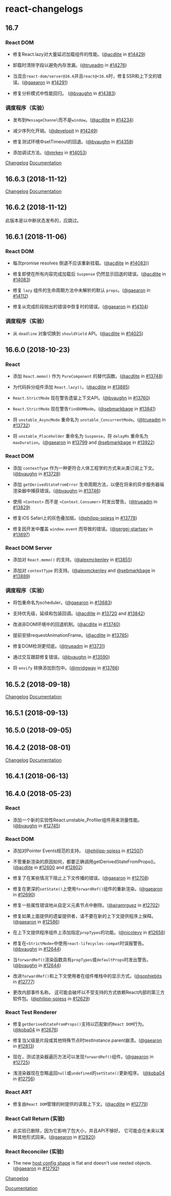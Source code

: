 # react-changelogs

## 16.7

### React DOM

-   修复React.lazy对大量延迟加载组件的性能。([@acdlite](https://github.com/acdlite) in [#14429](https://github.com/facebook/react/pull/14429))

-   卸载时清除字段以避免内存泄漏。([@trueadm](https://github.com/trueadm) in [#14276](https://github.com/facebook/react/pull/14276))

-   当混合`react-dom/server@16.6`并且`react@<16.6`时，修复SSR和上下文的错误。([@gaearon](https://github.com/gaearon) in [#14291](https://github.com/facebook/react/pull/14291))

-  修复分析模式中性能回归。 ([@bvaughn](https://github.com/bvaughn) in [#14383](https://github.com/facebook/react/pull/14383))

### 调度程序（实验）

-   发布到`MessageChannel`而不是`window`。([@acdlite](https://github.com/acdlite) in [#14234](https://github.com/facebook/react/pull/14234))

-   减少序列化开销。([@developit](https://github.com/developit) in [#14249](https://github.com/facebook/react/pull/14249))

-   修复测试环境中setTimeout的回退。([@bvaughn](https://github.com/bvaughn) in [#14358](https://github.com/facebook/react/pull/14358))

-   添加调试方法。([@mrkev](https://github.com/mrkev) in [#14053](https://github.com/facebook/react/pull/14053))


[Changelog](https://github.com/facebook/react/blob/master/CHANGELOG.md#1670-december-19-2018)
[Documentation](https://reactjs.org/blog/2018/12/19/react-v-16-7.html)

## 16.6.3 (2018-11-12)

[Changelog](https://github.com/facebook/react/blob/master/CHANGELOG.md#1663-november-12-2018)
[Documentation](https://5c11762d4be4d10008916ab1--reactjs.netlify.com/)

## 16.6.2 (2018-11-12)

此版本是以中断状态发布的，应跳过。

## 16.6.1 (2018-11-06)

### React DOM

-   每次promise resolves 倒退不应该重新挂载。([@acdlite](https://github.com/acdlite) in [#14083](https://github.com/facebook/react/pull/14083)))

-   修复即使在所有内容完成加载后 `Suspense` 仍然显示回退的错误。([@acdlite](https://github.com/acdlite) in [#14083](https://github.com/facebook/react/pull/14083))

-   修复 `lazy` 组件的生命周期方法中未解析的默认 `props`。([@gaearon](https://github.com/gaearon) in [#14112](https://github.com/facebook/react/pull/14112))

-   修复从完成阶段抛出的错误中恢复时的错误。([@gaearon](https://github.com/gaearon) in [#14104](https://github.com/facebook/react/pull/14104))

### 调度程序（实验）

-   从 `deadline` 对象切换到 `shouldYield` API。([@acdlite](https://github.com/acdlite) in [#14025](https://github.com/facebook/react/pull/14025))


## 16.6.0 (2018-10-23)

### React

-   添加 `React.memo()` 作为 `PureComponent` 的替代函数。([@acdlite](https://github.com/acdlite) in [#13748](https://github.com/facebook/react/pull/13748))

-   为代码拆分组件添加 `React.lazy()`。([@acdlite](https://github.com/acdlite) in [#13885](https://github.com/facebook/react/pull/13885))

-   `React.StrictMode` 现在警告遗留上下文API。([@bvaughn](https://github.com/bvaughn) in [#13760](https://github.com/facebook/react/pull/13760))

-   `React.StrictMode` 现在警告`findDOMNode`。([@sebmarkbage](https://github.com/sebmarkbage) in [#13841](https://github.com/facebook/react/pull/13841))

-   将 `unstable_AsyncMode` 重命名为 `unstable_ConcurrentMode`。([@trueadm](https://github.com/trueadm) in [#13732](https://github.com/facebook/react/pull/13732))

-   将 `unstable_Placeholder` 重命名为 `Suspense`，将 `delayMs` 重命名为 `maxDuration`。([@gaearon](https://github.com/gaearon) in [#13799](https://github.com/facebook/react/pull/13799) and [@sebmarkbage](https://github.com/sebmarkbage) in [#13922](https://github.com/facebook/react/pull/13922))

### React DOM

-   添加 `contextType` 作为一种更符合人体工程学的方式来从类订阅上下文。([@bvaughn](https://github.com/bvaughn) in [#13728](https://github.com/facebook/react/pull/13728))

-   添加 `getDerivedStateFromError` 生命周期方法，以便在将来的异步服务器端渲染器中捕获错误。([@bvaughn](https://github.com/bvaughn) in [#13746](https://github.com/facebook/react/pull/13746))

-   使用 `<Context>` 而不是 `<Context.Consumer>` 时发出警告。([@trueadm](https://github.com/trueadm) in [#13829](https://github.com/facebook/react/pull/13829))

-   修复iOS Safari上的灰色叠加层。([@philipp-spiess](https://github.com/philipp-spiess) in [#13778](https://github.com/facebook/react/pull/13778))

-   修复因开发中覆盖 `window.event` 而导致的错误。([@sergei-startsev](https://github.com/sergei-startsev) in [#13697](https://github.com/facebook/react/pull/13697))

### React DOM Server

-   添加对 `React.memo()` 的支持。([@alexmckenley](https://github.com/alexmckenley) in [#13855](https://github.com/facebook/react/pull/13855))

-   添加对 `contextType` 的支持。([@alexmckenley](https://github.com/alexmckenley) and [@sebmarkbage](https://github.com/sebmarkbage) in [#13889](https://github.com/facebook/react/pull/13889))

### 调度程序（实验）

-   将包重命名为scheduler。([@gaearon](https://github.com/gaearon) in [#13683](https://github.com/facebook/react/pull/13683))

-   支持优先级，延续和包装回调。([@acdlite](https://github.com/acdlite) in [#13720](https://github.com/facebook/react/pull/13720) and [#13842](https://github.com/facebook/react/pull/13842))

-   改进非DOM环境中的回退机制。([@acdlite](https://github.com/acdlite) in [#13740](https://github.com/facebook/react/pull/13842))

-   提前安排requestAnimationFrame。([@acdlite](https://github.com/acdlite) in [#13785](https://github.com/facebook/react/pull/13785))

-   修复DOM检测更彻底。([@trueadm](https://github.com/trueadm) in [#13731](https://github.com/facebook/react/pull/13731))

-   通过交互跟踪修复错误。([@bvaughn](https://github.com/bvaughn) in [#13590](https://github.com/facebook/react/pull/13590))

-   将 `envify` 转换添加到包中。([@mridgway](https://github.com/mridgway) in [#13766](https://github.com/facebook/react/pull/13766))

## 16.5.2 (2018-09-18)


[Changelog](https://github.com/facebook/react/blob/master/CHANGELOG.md#1652-september-18-2018)
[Documentation](https://5bcf5863c6aed64970d6de5b--reactjs.netlify.com/)


## 16.5.1 (2018-09-13)


## 16.5.0 (2018-09-05)


## 16.4.2 (2018-08-01)

[Changelog](https://github.com/facebook/react/blob/master/CHANGELOG.md#1642-august-1-2018)
[Documentation](https://5b90c17ac9659241e7f4c938--reactjs.netlify.com/)

## 16.4.1 (2018-06-13)


## 16.4.0 (2018-05-23)

### React
-   添加一个新的实验性React.unstable_Profiler组件用来测量性能。 ([@bvaughn](https://github.com/bvaughn) in [#12745](https://github.com/facebook/react/pull/12745))

### React DOM

-   添加对Pointer Events规范的支持。 ([@philipp-spiess](https://github.com/philipp-spiess) in [#12507](https://github.com/facebook/react/pull/12507))

-   不管重新渲染的原因如何，都要正确调用getDerivedStateFromProps()。([@acdlite](https://github.com/acdlite) in [#12600](https://github.com/facebook/react/pull/12600) and [#12802](https://github.com/facebook/react/pull/12802))

-   修复了在某些情况下阻止上下文传播的错误。([@gaearon](https://github.com/gaearon) in [#12708](https://github.com/facebook/react/pull/12708))

-   修复在更深的`setState()`上使用`forwardRef()`组件的重新渲染。([@gaearon](https://github.com/gaearon) in [#12690](https://github.com/facebook/react/pull/12690))

-   修复一些属性错误地从自定义元素节点中删除。([@airamrguez](https://github.com/airamrguez) in [#12702](https://github.com/facebook/react/pull/12702)) 

-   修复如果上面提供的遗留提供者，请不要在新的上下文提供程序上保释。([@gaearon](https://github.com/gaearon) in [#12586](https://github.com/facebook/react/pull/12586))

-   在上下文提供程序组件上添加指定`propTypes`的功能。([@nicolevy](https://github.com/nicolevy) in [#12658](https://github.com/facebook/react/pull/12658))

-   修复在`<StrictMode>`中使用`react-lifecycles-compat`时误报警告。([@bvaughn](https://github.com/bvaughn) in [#12644](https://github.com/facebook/react/pull/12644))

-   当`forwardRef()`渲染函数具有`propTypes`或`defaultProps`时发出警告。([@bvaughn](https://github.com/bvaughn) in [#12644](https://github.com/facebook/react/pull/12644))

-   改进`forwardRef()`和上下文使用者在组件堆栈中的显示方式。([@sophiebits](https://github.com/sophiebits) in [#12777](https://github.com/facebook/react/pull/12777))

-   更改内部事件名称。 这可能会破坏以不受支持的方式依赖React内部的第三方软件包。([@philipp-spiess](https://github.com/philipp-spiess) in [#12629](https://github.com/facebook/react/pull/12629))

### React Test Renderer

-   修复`getDerivedStateFromProps()`支持以匹配新的`React DOM`行为。([@koba04](https://github.com/koba04) in [#12676](https://github.com/facebook/react/pull/12676))

-   修复当父级是片段或其他特殊节点时testInstance.parent崩溃。([@gaearon](https://github.com/gaearon) in [#12813](https://github.com/facebook/react/pull/12813))

-   现在，测试渲染器遍历方法可以发现`forwardRef()`组件。([@gaearon](https://github.com/gaearon) in [#12725](https://github.com/facebook/react/pull/12725))

-   浅渲染器现在忽略返回`null`或`undefined`的`setState()`更新程序。 ([@koba04](https://github.com/koba04) in [#12756](https://github.com/facebook/react/pull/12756))

### React ART

-   修复由`React DOM`管理的树提供的读取上下文。([@acdlite](https://github.com/acdlite) in [#12779](https://github.com/facebook/react/pull/12779))

### React Call Return (实验)

-   此实验已删除，因为它影响了包大小，并且API不够好。 它可能会在未来以某种其他形式回来。([@gaearon](https://github.com/gaearon) in [#12820](https://github.com/facebook/react/pull/12820))

### React Reconciler (实验)

-   The new [host config shape](https://github.com/facebook/react/blob/c601f7a64640290af85c9f0e33c78480656b46bc/packages/react-noop-renderer/src/createReactNoop.js#L82-L285) is flat and doesn't use nested objects.([@gaearon](https://github.com/gaearon) in [#12792](https://github.com/facebook/react/pull/12792))



[Changelog](https://github.com/facebook/react/blob/master/CHANGELOG.md#1640-may-23-2018)

[Documentation](https://5b90c17ac9659241e7f4c938--reactjs.netlify.com/)
